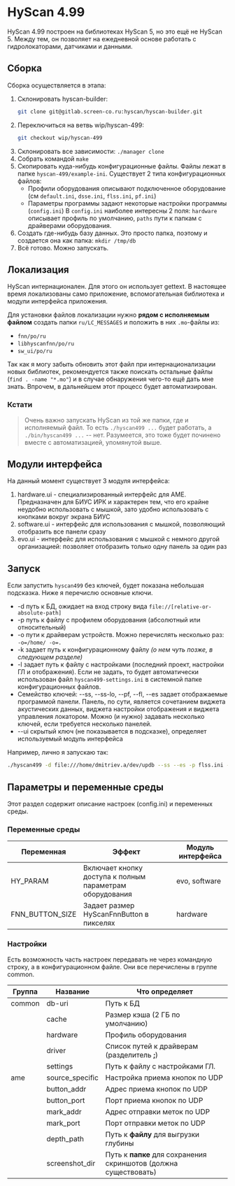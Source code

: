 # HyScan 4.99 #

HyScan 4.99 построен на библиотеках HyScan 5, но это ещё не HyScan 5.
Между тем, он позволяет на ежедневной основе работать с гидролокаторами,
датчиками и данными.

## Сборка ##

Сборка осуществляется в этапа:
 1. Склонировать hyscan-builder:
    ```bash
    git clone git@gitlab.screen-co.ru:hyscan/hyscan-builder.git
    ```
 2. Переключиться на ветвь wip/hyscan-499:
    ```bash
    git checkout wip/hyscan-499
    ```
 3. Склонировать все зависимости: `./manager clone`
 4. Собрать командой `make`
 5. Скопировать куда-нибудь конфигурационные файлы. Файлы лежат в папке
    `hyscan-499/example-ini`. Существует 2 типа конфигурационных файлов:
    - Профили оборудования описывают подключенное оборудование
      (см `default.ini`,  `dsse.ini`,  `flss.ini`,  `pf.ini`)
    - Параметры программы задают некоторые настройки программы (`config.ini`)
      В `config.ini` наиболее интересны 2 поля: `hardware` описывает профиль
      по умолчанию, `paths` пути к папкам с драйверами оборудования.
 6. Создать где-нибудь базу данных. Это просто папка, поэтому и создается она
    как папка: `mkdir /tmp/db`
 7. Всё готово. Можно запускать.

## Локализация ##

HyScan интернационален. Для этого он использует gettext. В настоящее время
локализованы само приложение, вспомогательная библиотека и модули интерфейса
приложения.

Для установки файлов локализации нужно **рядом с исполняемым файлом** создать
папки `ru/LC_MESSAGES` и положить в них `.mo`-файлы из:
- `fnn/po/ru`
- `libhyscanfnn/po/ru`
- `sw_ui/po/ru`

Так как я могу забыть обновить этот файл при интернационализации новых
библиотек, рекомендуется также поискать остальные файлы (`find . -name "*.mo"`)
и в случае обнаружения чего-то ещё дать мне знать. Впрочем, в дальнейшем
этот процесс будет автоматизирован.

### Кстати ###
> Очень важно запускать HyScan из той же папки, где и исполняемый файл.
> То есть `./hyscan499 ...` будет работать, а `./bin/hyscan499 ...` -- нет.
> Разумеется, это тоже будет починено вместе с автоматизацией, упомянутой выше.

## Модули интерфейса ##

На данный момент существует 3 модуля интерфейса:
1. hardware.ui - специализированный интерфейс для AME. Предназначен для БИУС ИРК
   и характерен тем, что его крайне неудобно использовать с мышкой, зато удобно
   использовать с кнопками вокруг экрана БИУС
2. software.ui - интерфейс для использования с мышкой, позволяющий отобразить
   все панели сразу
3. evo.ui - интерфейс для использования с мышкой с немного другой организацией:
   позволяет отобразить только одну панель за один раз

## Запуск ##

Если запустить `hyscan499` без ключей, будет показана небольшая подсказка.
Ниже я перечислю основные ключи.
- -d путь к БД, ожидает на вход строку вида `file://[relative-or-absolute-path]`
- -p путь к файлу с профилем оборудования (абсолютный или относительный)
- -o пути к драйверам устройств. Можно перечислять несколько раз: `-o=/home/ -o=.`
- -k задает путь к конфигурационному файлу *(о нем чуть позже, в следующем разделе)*
- -l задает путь к файлу с настройками (последний проект, настройки ГЛ и
  отображения). Если не задать, то будет автоматически использован файл 
  `hyscan499-settings.ini` в системной папке конфигурационных файлов.
- Семейство ключей: --ss, --ss-lo, --pf, --fl, --es задает отображаемые
  программой панели. Панель, по сути, является сочетанием виджета акустических
  данных, виджета настройки отображения и виджета управления локатором. Можно
  (и нужно) задавать несколько ключей, если требуется несколько панелей.
- --ui скрытый ключ (не показывается в подсказке), определяет используемый 
  модуль интерфейса

Например, лично я запускаю так:
```bash
./hyscan499 -d file:///home/dmitriev.a/dev/updb --ss --es -p flss.ini -k config.ini
```


## Параметры и переменные среды ##

Этот раздел содержит описание настроек (config.ini) и переменных среды.

### Переменные среды ###

| Переменная      | Эффект                                                   | Модуль интерфейса |
|-----------------|----------------------------------------------------------|-------------------|
| HY_PARAM        | Включает кнопку доступа к полным параметрам оборудования | evo, software     |
| FNN_BUTTON_SIZE | Задает размер HyScanFnnButton в пикселях                 | hardware          |

### Настройки ###

Есть возможность часть настроек передавать не через командную строку, а в конфигурационном
файле. Они все перечислены в группе common. 

| Группа | Название        | Что определяет                                                   |
|--------|-----------------|------------------------------------------------------------------|
| common | db-uri          | Путь к БД                                                        |
|        | cache           | Размер кэша (2 ГБ по умолчанию)                                  |
|        | hardware        | Профиль оборудования                                             |
|        | driver          | Список путей к драйверам (разделитель **;**)                     |
|        | settings        | Путь к файлу с настройками ГЛ.                                   |
| ame    | source_specific | Настройка приема кнопок по UDP                                   |
|        | button_addr     | Адрес приема кнопок по UDP                                       |
|        | button_port     | Порт приема кнопок по UDP                                        |
|        | mark_addr       | Адрес отправки меток по UDP                                      |
|        | mark_port       | Порт отправки меток по UDP                                       |
|        | depth_path      | Путь к **файлу** для выгрузки глубины                            |
|        | screenshot_dir  | Путь к **папке** для сохранения скриншотов (должна существовать) |

